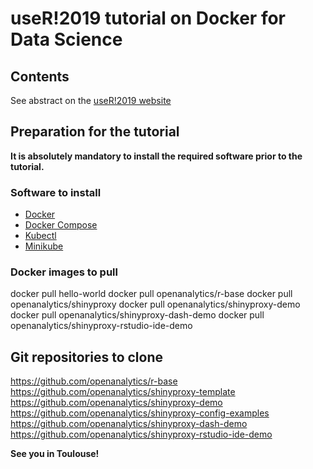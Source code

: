 # useR!2019 tutorial on Docker for Data Science

## Contents

See abstract on the [useR!2019 website](http://user2019.r-project.org/tutorials/#docker)

## Preparation for the tutorial

**It is absolutely mandatory to install the required software prior to the tutorial.**

### Software to install

- [Docker](https://docs.docker.com/install/)
- [Docker Compose](https://docs.docker.com/compose/install/)
- [Kubectl](https://kubernetes.io/docs/tasks/tools/install-kubectl/)
- [Minikube](https://kubernetes.io/docs/tasks/tools/install-minikube/)

### Docker images to pull

docker pull hello-world
docker pull openanalytics/r-base
docker pull openanalytics/shinyproxy
docker pull openanalytics/shinyproxy-demo
docker pull openanalytics/shinyproxy-dash-demo
docker pull openanalytics/shinyproxy-rstudio-ide-demo

## Git repositories to clone

https://github.com/openanalytics/r-base
https://github.com/openanalytics/shinyproxy-template
https://github.com/openanalytics/shinyproxy-demo
https://github.com/openanalytics/shinyproxy-config-examples
https://github.com/openanalytics/shinyproxy-dash-demo
https://github.com/openanalytics/shinyproxy-rstudio-ide-demo

**See you in Toulouse!**
